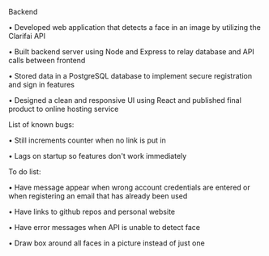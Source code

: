 Backend

•	Developed web application that detects a face in an image by utilizing the Clarifai API

•	Built backend server using Node and Express to relay database and API calls between frontend

•	Stored data in a PostgreSQL database to implement secure registration and sign in features

•	Designed a clean and responsive UI using React and published final product to online hosting service

List of known bugs:

•	Still increments counter when no link is put in

•	Lags on startup so features don't work immediately

To do list:

•	Have message appear when wrong account credentials are entered or when registering an email that has already been used

•	Have links to github repos and personal website

•	Have error messages when API is unable to detect face

•	Draw box around all faces in a picture instead of just one
